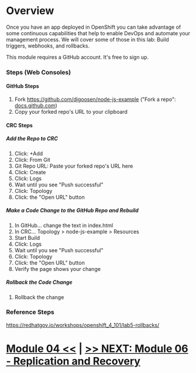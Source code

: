 # Overview

Once you have an app deployed in OpenShift you can take advantage of some continuous capabilities that help to enable DevOps and automate your management process. We will cover some of those in this lab: Build triggers, webhooks, and rollbacks.

This module requires a GitHub account. It's free to sign up.

### Steps (Web Consoles)

#### GitHub Steps

1. Fork https://github.com/djgoosen/node-js-example ("Fork a repo": [docs.github.com](https://docs.github.com/en/github/getting-started-with-github/quickstart/fork-a-repo))
2. Copy your forked repo's URL to your clipboard

#### CRC Steps

##### Add the Repo to CRC

1. Click: +Add
1. Click: From Git
1. Git Repo URL: Paste your forked repo's URL here
1. Click: Create
1. Click: Logs
1. Wait until you see "Push successful"
1. Click: Topology
1. Click: the "Open URL" button 

##### Make a Code Change to the GitHub Repo and Rebuild

1. In GitHub... change the text in index.html
1. In CRC... Topology > node-js-example > Resources
1. Start Build
1. Click: Logs
3. Wait until you see "Push successful"
4. Click: Topology
5. Click: the "Open URL" button 
6. Verify the page shows your change 

##### Rollback the Code Change

1. Rollback the change

### Reference Steps

https://redhatgov.io/workshops/openshift_4_101/lab5-rollbacks/

# [Module 04 <<](../Module%2004%20-%20Developing%20and%20Managing%20Your%20App) | [>> NEXT: Module 06 - Replication and Recovery](../Module%2006%20-%20Replication%20and%20Recovery)
